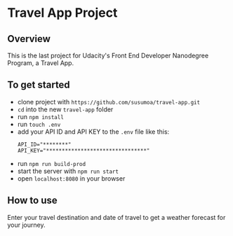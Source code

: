 # Travel App Project

## Overview

This is the last project for Udacity's Front End Developer Nanodegree Program, a Travel App.

## To get started

- clone project with `https://github.com/susumoa/travel-app.git`
- `cd` into the new `travel-app` folder
- run `npm install`
- run `touch .env`
- add your API ID and API KEY to the `.env` file like this:
  ```
  API_ID="********"
  API_KEY="********************************"
  ```
- run `npm run build-prod`
- start the server with `npm run start`
- open `localhost:8080` in your browser

## How to use

Enter your travel destination and date of travel to get a weather forecast for your journey.
